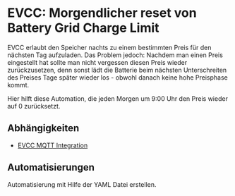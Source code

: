# EVCC: Morgendlicher reset von Battery Grid Charge Limit

EVCC erlaubt den Speicher nachts zu einem bestimmten Preis für den nächsten Tag aufzuladen. Das Problem jedoch: Nachdem man einen Preis eingestellt hat sollte man nicht vergessen diesen Preis wieder zurückzusetzen, denn sonst lädt die Batterie beim nächsten Unterschreiten des Preises Tage später wieder los - obwohl danach keine hohe Preisphase kommt.

Hier hilft diese Automation, die jeden Morgen um 9:00 Uhr den Preis wieder auf 0 zurücksetzt.

## Abhängigkeiten

- [EVCC MQTT Integration](../../../installation/evcc-mqtt-integration/)

## Automatisierungen

Automatisierung mit Hilfe der YAML Datei erstellen.